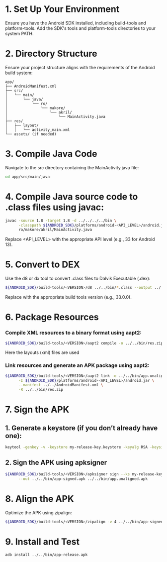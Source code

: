 # 1. Set Up Your Environment

Ensure you have the Android SDK installed, including build-tools and platform-tools.
Add the SDK's tools and platform-tools directories to your system PATH.

# 2. Directory Structure

Ensure your project structure aligns with the requirements of the Android build system:

```
app/
├── AndroidManifest.xml
├── src/
│   └── main/
│       └── java/
│           └── ro/
│               └── makore/
│                   └── akril/
│                       └── MainActivity.java
├── res/
│   ├── layout/
│   │   └── activity_main.xml
└── assets/ (if needed)
```

# 3. Compile Java Code

Navigate to the src directory containing the MainActivity.java file:

```bash
cd app/src/main/java
```

# 4. Compile Java source code to .class files using javac:

```bash
javac -source 1.8 -target 1.8 -d ../../../../bin \
      -classpath ${ANDROID_SDK}/platforms/android-<API_LEVEL>/android.jar \
      ro/makore/akril/MainActivity.java

```
Replace <API_LEVEL> with the appropriate API level (e.g., 33 for Android 13).

# 5. Convert to DEX

Use the d8 or dx tool to convert .class files to Dalvik Executable (.dex):
```bash
${ANDROID_SDK}/build-tools/<VERSION>/d8 ../../bin/*.class --output ../../bin/
```
Replace <VERSION> with the appropriate build tools version (e.g., 33.0.0).

# 6. Package Resources

### Compile XML resources to a binary format using aapt2:

```bash
${ANDROID_SDK}/build-tools/<VERSION>/aapt2 compile -o ../../bin/res.zip ../../res/layout/activity_main.xml
```
Here the layouts (xml) files are used


### Link resources and generate an APK package using aapt2:

```bash
${ANDROID_SDK}/build-tools/<VERSION>/aapt2 link -o ../../bin/app.unaligned.apk \
      -I ${ANDROID_SDK}/platforms/android-<API_LEVEL>/android.jar \
      --manifest ../../AndroidManifest.xml \
      -R ../../bin/res.zip
```

# 7. Sign the APK

## 1. Generate a keystore (if you don’t already have one):

```bash
keytool -genkey -v -keystore my-release-key.keystore -keyalg RSA -keysize 2048 -validity 10000 -alias my-key-alias
```

## 2. Sign the APK using apksigner

```bash
${ANDROID_SDK}/build-tools/<VERSION>/apksigner sign --ks my-release-key.keystore \
      --out ../../bin/app-signed.apk ../../bin/app.unaligned.apk
```

# 8. Align the APK

Optimize the APK using zipalign:

```bash
${ANDROID_SDK}/build-tools/<VERSION>/zipalign -v 4 ../../bin/app-signed.apk ../../bin/app-release.apk
```

# 9. Install and Test

```bash
adb install ../../bin/app-release.apk
```


